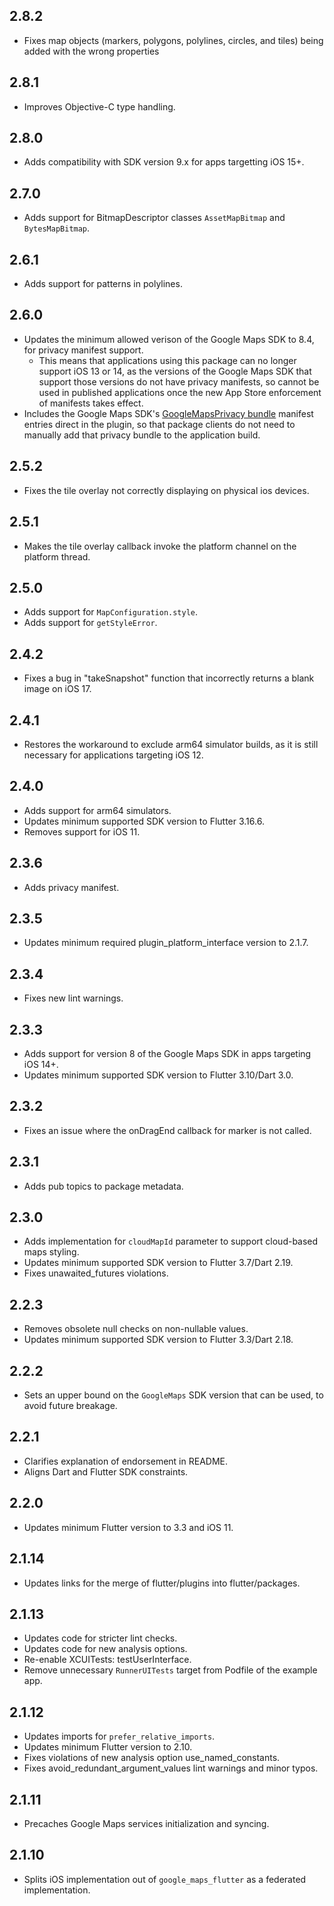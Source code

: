 ## 2.8.2

- Fixes map objects (markers, polygons, polylines, circles, and tiles) being added with the wrong properties

## 2.8.1

- Improves Objective-C type handling.

## 2.8.0

- Adds compatibility with SDK version 9.x for apps targetting iOS 15+.

## 2.7.0

- Adds support for BitmapDescriptor classes `AssetMapBitmap` and `BytesMapBitmap`.

## 2.6.1

- Adds support for patterns in polylines.

## 2.6.0

- Updates the minimum allowed verison of the Google Maps SDK to 8.4, for privacy
  manifest support.
  - This means that applications using this package can no longer support
    iOS 13 or 14, as the versions of the Google Maps SDK that support those
    versions do not have privacy manifests, so cannot be used in published
    applications once the new App Store enforcement of manifests takes effect.
- Includes the Google Maps SDK's [GoogleMapsPrivacy bundle](https://developers.google.com/maps/documentation/ios-sdk/config#add-apple-privacy-manifest-file)
  manifest entries direct in the plugin, so that package clients do not need to
  manually add that privacy bundle to the application build.

## 2.5.2

- Fixes the tile overlay not correctly displaying on physical ios devices.

## 2.5.1

- Makes the tile overlay callback invoke the platform channel on the platform thread.

## 2.5.0

- Adds support for `MapConfiguration.style`.
- Adds support for `getStyleError`.

## 2.4.2

- Fixes a bug in "takeSnapshot" function that incorrectly returns a blank image on iOS 17.

## 2.4.1

- Restores the workaround to exclude arm64 simulator builds, as it is still necessary for applications targeting iOS 12.

## 2.4.0

- Adds support for arm64 simulators.
- Updates minimum supported SDK version to Flutter 3.16.6.
- Removes support for iOS 11.

## 2.3.6

- Adds privacy manifest.

## 2.3.5

- Updates minimum required plugin_platform_interface version to 2.1.7.

## 2.3.4

- Fixes new lint warnings.

## 2.3.3

- Adds support for version 8 of the Google Maps SDK in apps targeting iOS 14+.
- Updates minimum supported SDK version to Flutter 3.10/Dart 3.0.

## 2.3.2

- Fixes an issue where the onDragEnd callback for marker is not called.

## 2.3.1

- Adds pub topics to package metadata.

## 2.3.0

- Adds implementation for `cloudMapId` parameter to support cloud-based maps styling.
- Updates minimum supported SDK version to Flutter 3.7/Dart 2.19.
- Fixes unawaited_futures violations.

## 2.2.3

- Removes obsolete null checks on non-nullable values.
- Updates minimum supported SDK version to Flutter 3.3/Dart 2.18.

## 2.2.2

- Sets an upper bound on the `GoogleMaps` SDK version that can be used, to
  avoid future breakage.

## 2.2.1

- Clarifies explanation of endorsement in README.
- Aligns Dart and Flutter SDK constraints.

## 2.2.0

- Updates minimum Flutter version to 3.3 and iOS 11.

## 2.1.14

- Updates links for the merge of flutter/plugins into flutter/packages.

## 2.1.13

- Updates code for stricter lint checks.
- Updates code for new analysis options.
- Re-enable XCUITests: testUserInterface.
- Remove unnecessary `RunnerUITests` target from Podfile of the example app.

## 2.1.12

- Updates imports for `prefer_relative_imports`.
- Updates minimum Flutter version to 2.10.
- Fixes violations of new analysis option use_named_constants.
- Fixes avoid_redundant_argument_values lint warnings and minor typos.

## 2.1.11

- Precaches Google Maps services initialization and syncing.

## 2.1.10

- Splits iOS implementation out of `google_maps_flutter` as a federated
  implementation.
